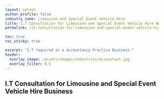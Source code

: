 ```yaml
---
layout: splash 
author_profile: false 
industry_name: Limousine and Special Event Vehicle Hire
title: I.T Consultation for Limousine and Special Event Vehicle Hire Business
permalink: /it-consultation-for-limousine-and-special-event-vehicle-hire-business

toc: true
toc_sticky: true

excerpt: "I.T required in a Accountancy Practice Business."
header:
  overlay_image: /assets/images/industries/accountant.jpg
  overlay_filter: 0.5 
---
```


## I.T Consultation for Limousine and Special Event Vehicle Hire Business